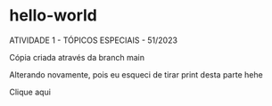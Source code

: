 # hello-world
ATIVIDADE 1 - TÓPICOS ESPECIAIS - 51/2023

Cópia criada através da branch main

Alterando novamente, pois eu esqueci de tirar print desta parte hehe



Clique aqui
